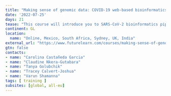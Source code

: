 ```yaml
---
title: "Making sense of genomic data: COVID-19 web-based bioinformatics"
date: '2022-07-25'
days: 21
tease: "This course will introduce you to SARS-CoV-2 bioinformatics pipelines. Learn how to use the web-based tool Galaxy for bioinformatics analyses, including how to input and process data, build a pipeline, and use existing workflows."
continent: GL
location:
  name: "Online, Mexico, South Africa, Sydney, UK, India"
external_url: "https://www.futurelearn.com/courses/making-sense-of-genomic-data-covid-19-web-based-bioinformatics"
gtn: false
contacts:
- name: "Carolina Castañeda Garcia"
- name: "Claudine Nkera-Gutabara"
- name: "Tanya Golubchik"
- name: "Tracey Calvert-Joshua"
- name: "Varun Shamanna"
tags: [ training ]
subsites: [global, all-eu]
---
```

